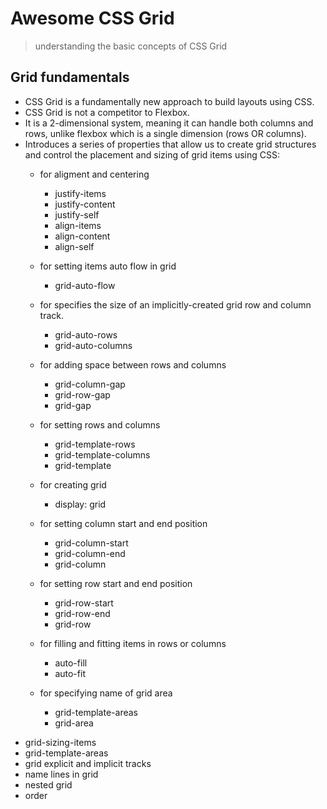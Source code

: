 # Awesome CSS Grid

> understanding the basic concepts of CSS Grid
 
 ## Grid fundamentals
- CSS Grid is a fundamentally new approach to build layouts using CSS. 
- CSS Grid is not a competitor to Flexbox. 
- It is a 2-dimensional system, meaning it can handle both columns and rows, unlike flexbox which is a single dimension (rows OR columns).
- Introduces a series of properties that allow us to create grid structures and control the placement and sizing of grid items using CSS:
    * for aligment and centering
        * justify-items
        * justify-content
        * justify-self
        * align-items
        * align-content
        * align-self

    * for setting items auto flow in grid
        * grid-auto-flow

    * for specifies the size of an implicitly-created grid row and column track.    
        * grid-auto-rows
        * grid-auto-columns

    * for adding space between rows and columns
        * grid-column-gap   
        * grid-row-gap
        * grid-gap

    *  for setting rows and columns
        * grid-template-rows
        * grid-template-columns
        * grid-template

    * for creating grid
        * display: grid

    * for setting column start and end position
        * grid-column-start
        * grid-column-end
        * grid-column    

    * for setting row start and end position
        * grid-row-start
        * grid-row-end
        * grid-row    

    * for filling and fitting items in rows or columns
        * auto-fill
        * auto-fit

    * for specifying name of grid area
        * grid-template-areas
        * grid-area   

* grid-sizing-items
* grid-template-areas
* grid explicit and implicit tracks
* name lines in grid
* nested grid
* order 
